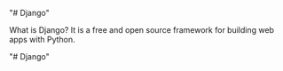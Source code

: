 "# Django" 

What is Django?
It is a free and open source framework for building web apps with Python.

"# Django" 
